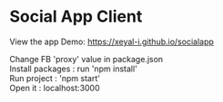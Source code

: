 # Social App Client

View the app Demo: <a> https://xeyal-i.github.io/socialapp </a>

Change FB 'proxy' value in package.json <br/>
Install packages : run 'npm install' <br/>
Run project : 'npm start' <br/>
Open it : localhost:3000
